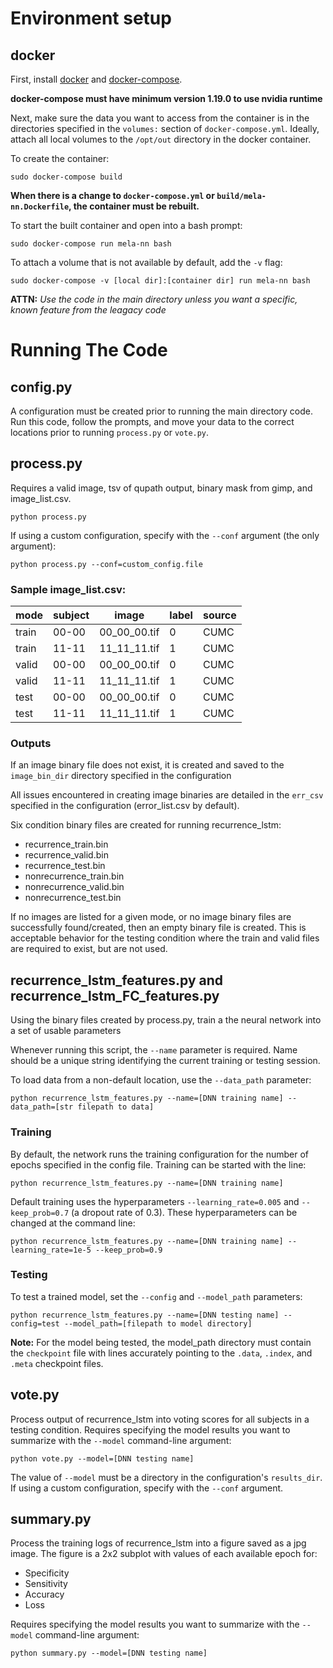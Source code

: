 
# Environment setup
## docker

First, install [docker](https://docs.docker.com/install/#server) and [docker-compose](https://docs.docker.com/compose/install/).

__docker-compose must have minimum version 1.19.0 to use nvidia runtime__

Next, make sure the data you want to access from the container is in the directories specified in the `volumes:` section of `docker-compose.yml`. Ideally, attach all local volumes to the `/opt/out` directory in the docker container.

To create the container:
```
sudo docker-compose build
```

__When there is a change to `docker-compose.yml` or `build/mela-nn.Dockerfile`, the container must be rebuilt.__

To start the built container and open into a bash prompt:
```
sudo docker-compose run mela-nn bash
```

To attach a volume that is not available by default, add the `-v` flag:
```
sudo docker-compose -v [local dir]:[container dir] run mela-nn bash
```

__ATTN:__ _Use the code in the main directory unless you want a specific, known feature from the leagacy code_

# Running The Code
## config.py

A configuration must be created prior to running the main directory code. Run this code, follow the prompts, and move your data to the correct locations prior to running `process.py` or `vote.py`.


## process.py 
Requires a valid image, tsv of qupath output, binary mask from gimp, and image_list.csv. 

```
python process.py
```

If using a custom configuration, specify with the `--conf` argument (the only argument):
```
python process.py --conf=custom_config.file
```

### Sample image_list.csv:

|  mode  | subject |    image     | label | source |
|--------|---------|--------------|-------|--------|
| train  |  00-00  | 00_00_00.tif |   0   |  CUMC  |
| train  |  11-11  | 11_11_11.tif |   1   |  CUMC  |
| valid  |  00-00  | 00_00_00.tif |   0   |  CUMC  |
| valid  |  11-11  | 11_11_11.tif |   1   |  CUMC  |
| test   |  00-00  | 00_00_00.tif |   0   |  CUMC  |
| test   |  11-11  | 11_11_11.tif |   1   |  CUMC  |

### Outputs
If an image binary file does not exist, it is created and saved to the `image_bin_dir` directory specified in the configuration

All issues encountered in creating image binaries are detailed in the `err_csv` specified in the configuration (error\_list.csv by default).

Six condition binary files are created for running recurrence_lstm:
* recurrence_train.bin
* recurrence_valid.bin
* recurrence_test.bin
* nonrecurrence_train.bin
* nonrecurrence_valid.bin
* nonrecurrence_test.bin

If no images are listed for a given mode, or no image binary files are successfully found/created, then an empty binary file is created. This is acceptable behavior for the testing condition where the train and valid files are required to exist, but are not used.

## recurrence\_lstm\_features.py and recurrence\_lstm\_FC\_features.py
Using the binary files created by process.py, train a the neural network into a set of usable parameters

Whenever running this script, the `--name` parameter is required. Name should be a unique string identifying the current training or testing session.

To load data from a non-default location, use the `--data_path` parameter:
```
python recurrence_lstm_features.py --name=[DNN training name] --data_path=[str filepath to data]
```

### Training
By default, the network runs the training configuration for the number of epochs specified in the config file. Training can be started with the line:
```
python recurrence_lstm_features.py --name=[DNN training name]
```

Default training uses the hyperparameters `--learning_rate=0.005` and `--keep_prob=0.7` (a dropout rate of 0.3). These hyperparameters can be changed at the command line:
```
python recurrence_lstm_features.py --name=[DNN training name] --learning_rate=1e-5 --keep_prob=0.9
```

### Testing
To test a trained model, set the `--config` and `--model_path` parameters:
```
python recurrence_lstm_features.py --name=[DNN testing name] --config=test --model_path=[filepath to model directory]
```

**Note:** For the model being tested, the model_path directory must contain the `checkpoint` file with lines accurately pointing to the `.data`, `.index`, and `.meta` checkpoint files.

## vote.py
Process output of recurrence_lstm into voting scores for all subjects in a testing condition. Requires specifying the model results you want to summarize with the `--model` command-line argument:
```
python vote.py --model=[DNN testing name]
```

The value of `--model` must be a directory in the configuration's `results_dir`. If using a custom configuration, specify with the `--conf` argument.

## summary.py
Process the training logs of recurrence_lstm into a figure saved as a jpg image. The figure is a 2x2 subplot with values of each available epoch for:

* Specificity
* Sensitivity
* Accuracy
* Loss

Requires specifying the model results you want to summarize with the `--model` command-line argument:
```
python summary.py --model=[DNN testing name]
```
